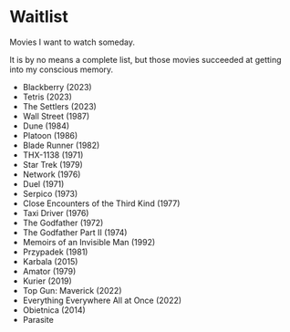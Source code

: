 # Waitlist

Movies I want to watch someday.

It is by no means a complete list, but those movies succeeded at getting into my conscious memory.

- Blackberry (2023)
- Tetris (2023)
- The Settlers (2023)
- Wall Street (1987)
- Dune (1984)
- Platoon (1986)
- Blade Runner (1982)
- THX-1138 (1971)
- Star Trek (1979)
- Network (1976)
- Duel (1971)
- Serpico (1973)
- Close Encounters of the Third Kind (1977)
- Taxi Driver (1976)
- The Godfather (1972)
- The Godfather Part II (1974)
- Memoirs of an Invisible Man (1992)
- Przypadek (1981)
- Karbala (2015)
- Amator (1979)
- Kurier (2019)
- Top Gun: Maverick (2022)
- Everything Everywhere All at Once (2022)
- Obietnica (2014)
- Parasite
